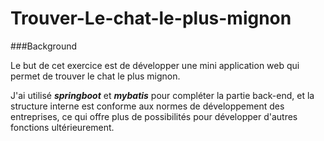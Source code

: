 # Trouver-Le-chat-le-plus-mignon

###Background

Le but de cet exercice est de développer une mini application web qui permet de trouver le chat le plus mignon.



J'ai utilisé **_springboot_** et **_mybatis_** pour compléter la partie back-end, et la structure interne est conforme aux normes de développement des entreprises, ce qui offre plus de possibilités pour développer d'autres fonctions ultérieurement.
